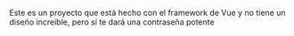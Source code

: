 Este es un proyecto que está hecho con el framework de Vue y no tiene un diseño increible, pero sí te dará una contraseña potente
